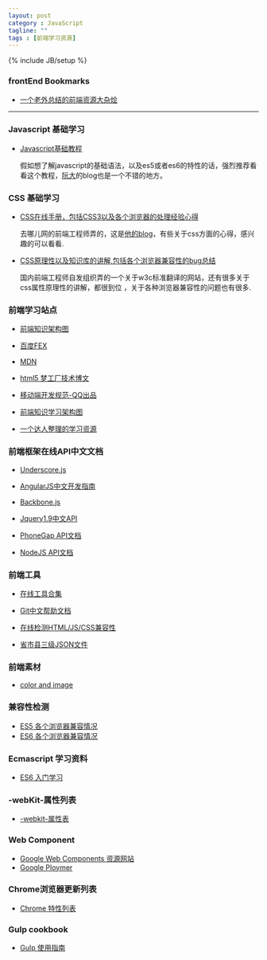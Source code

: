```yaml
---
layout: post
category : JavaScript
tagline: ""
tags : [前端学习资源]
---
```

{% include JB/setup %}


### frontEnd Bookmarks
* <a href="https://github.com/dypsilon/frontend-dev-bookmarks" target="_blank" >一个老外总结的前端资源大杂烩</a>

---

### Javascript 基础学习

* <a href="http://javascript.ruanyifeng.com/" target="_blank">Javascript基础教程</a>

    假如想了解javascript的基础语法，以及es5或者es6的特性的话，强烈推荐看看这个教程，[阮大](http://www.ruanyifeng.com/blog/developer/)的blog也是一个不错的地方。

### CSS 基础学习

* <a href="http://css.doyoe.com/" target="_blank">CSS在线手册，包括CSS3以及各个浏览器的处理经验心得</a>

    去哪儿网的前端工程师弄的，这是<a href="http://blog.doyoe.com/" target="_blank">他的blog</a>，有些关于css方面的心得，感兴趣的可以看看.

* <a href="http://www.w3help.org/" target="_blank">CSS原理性以及知识库的讲解,包括各个浏览器兼容性的bug总结</a>

    国内前端工程师自发组织弄的一个关于w3c标准翻译的网站，还有很多关于css属性原理性的讲解，都很到位
    ，关于各种浏览器兼容性的问题也有很多.

### 前端学习站点

* <a href="http://www.f2er.info/" target="_blank">前端知识架构图</a>

* <a href="http://fex.baidu.com/" target="_blank">百度FEX</a>

* <a href="https://developer.mozilla.org/zh-CN/" target="_blank">MDN</a>

* <a href="http://www.html5dw.com/index/develop/" target="_blank">html5 梦工厂技术博文</a>

* <a href="http://alloyteam.github.io/Spirit/modules/Standard/index.html" target="_blank">移动端开发规范-QQ出品</a>

* <a href="https://github.com/JacksonTian/fks/" target="_blank">前端知识学习架构图</a>

* <a href="http://www.cnblogs.com/artwl/p/3203581.html" target="_blank">一个达人整理的学习资源</a>

### 前端框架在线API中文文档

* <a href="http://learning.github.io/underscore/" target="_blank">Underscore.js</a>

* <a href="http://angular.duapp.com/guide/" target="_blank">AngularJS中文开发指南</a>

* <a href="http://www.csser.com/tools/backbone/backbone.js.html" target="_blank">Backbone.js</a>

* <a href="http://www.css88.com/jqapi-1.9/" target="_blank">Jquery1.9中文API</a>

* <a href="http://docs.phonegap.com/en/edge/guide_platforms_index.md.html" target="_blank">PhoneGap API文档</a>

* <a href="http://nodejs.org/api/" target="_blank">NodeJS API文档</a>

### 前端工具

* <a href="http://tool.oschina.net/" target="_blank">在线工具合集</a>

* <a href="http://iissnan.com/progit/" target="_blank">Git中文帮助文档</a>

* <a href="http://caniuse.com/" target="_blank">在线检测HTML/JS/CSS兼容性</a>

* <a href="http://passport.baidu.com/js/sitedata_bas.js" target="_blank">省市县三级JSON文件</a>

### 前端素材

* <a href="http://www.colrd.com/" target="_blank">color and image</a>

### 兼容性检测

* <a href="http://kangax.github.io/compat-table/es5/" target="_blank">ES5 各个浏览器兼容情况</a>
* <a href="http://kangax.github.io/compat-table/es6/" target="_blank">ES6 各个浏览器兼容情况</a>

### Ecmascript 学习资料

* <a href="http://es6.ruanyifeng.com/" target="_blank">ES6 入门学习</a>

### -webKit-属性列表

* <a href="http://ued.ctrip.com/blog/wp-content/webkitcss/index.html" target="_blank">-webkit-属性表</a>

### Web Component 
* <a href="http://webcomponents.org/" target="_blank">Google Web Components 资源网站 </a>
* <a href="http://www.polymer-project.org/" target="_blank">Google Ploymer</a>

### Chrome浏览器更新列表

* <a href="http://www.chromestatus.com/features" target="_blank">Chrome 特性列表</a>

### Gulp cookbook

* <a href="http://david.nowinsky.net/gulp-book" target="_blank">Gulp 使用指南</a>